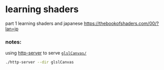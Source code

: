 # learning shaders

part 1
learning shaders and japanese
https://thebookofshaders.com/00/?lan=jp

### notes:

using [http-server](https://github.com/babashka/http-server) to serve [`glslCanvas/`](glslCanvas)


```sh
./http-server --dir glslCanvas
```